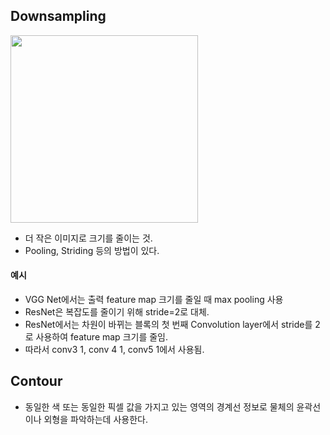 
## Downsampling
<img src="https://github.com/sandartchip/TIL/assets/15938354/cae731a3-7ac2-41ce-9481-8b486630c71c" width="300px"/>

- 더 작은 이미지로 크기를 줄이는 것.
- Pooling, Striding 등의 방법이 있다. 

#### 예시 
- VGG Net에서는 출력 feature map 크기를 줄일 때 max pooling 사용
- ResNet은 복잡도를 줄이기 위해 stride=2로 대체.
- ResNet에서는 차원이 바뀌는 블록의 첫 번째 Convolution layer에서 stride를 2로 사용하여 feature map 크기를 줄임.
- 따라서 conv3 1, conv 4 1, conv5 1에서 사용됨. 

## Contour
- 동일한 색 또는 동일한 픽셀 값을 가지고 있는 영역의 경계선 정보로 물체의 윤곽선이나 외형을 파악하는데 사용한다.

